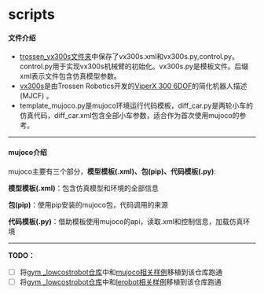 # scripts

#### 文件介绍

- [trossen_vx300s文件夹](.\trossen_vx300s)中保存了vx300s.xml和vx300s.py,control.py。control.py用于实现vx300s机械臂的初始化。vx300s.py是模板文件。后缀xml表示文件包含仿真模型参数。
- [vx300s](https://github.com/google-deepmind/mujoco_menagerie/tree/main/trossen_vx300s)是由Trossen Robotics开发的[ViperX 300 6DOF](https://www.trossenrobotics.com/viperx-300-robot-arm-6dof.aspx)的简化机器人描述 (MJCF) 。
- template_mujoco.py是mujoco环境运行代码模板，diff_car.py是两轮小车的仿真代码，diff_car.xml包含全部小车参数，适合作为首次使用mujoco的参考。

-----

#### mujoco介绍

mujoco主要有三个部分，**模型模板(.xml)、包(pip)、代码模板(.py)**:

**模型模板(.xml)**：包含仿真模型和环境的全部信息

**包(pip)**：使用pip安装的mujoco包，代码调用的来源

**代码模板(.py)**：借助模板使用mujoco的api，读取.xml和控制信息，加载仿真环境

------

**TODO：**

- [ ] 将[gym _lowcostrobot仓库](https://github.com/perezjln/gym-lowcostrobot)中和[mujoco相关样例](https://github.com/perezjln/gym-lowcostrobot/tree/main/examples)移植到该仓库跑通
- [ ] 将[gym _lowcostrobot仓库](https://github.com/perezjln/gym-lowcostrobot)中和[lerobot相关样例](https://github.com/perezjln/gym-lowcostrobot/tree/main/examples)移植到该仓库跑通
